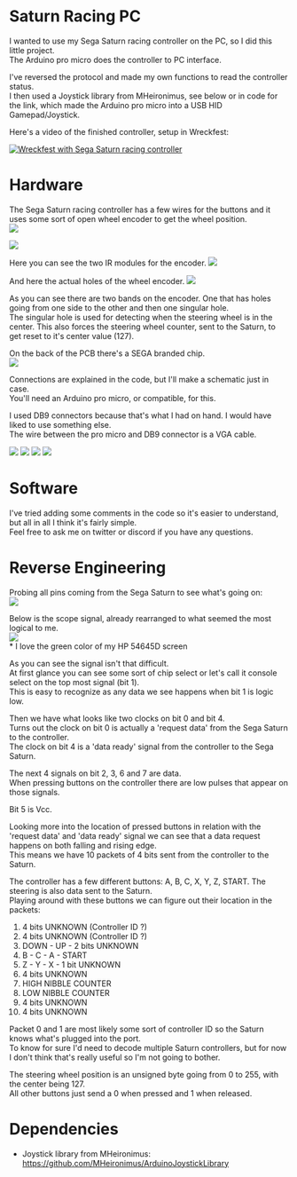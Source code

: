 # Saturn Racing PC

I wanted to use my Sega Saturn racing controller on the PC, so I did this little project.  
The Arduino pro micro does the controller to PC interface.  

I've reversed the protocol and made my own functions to read the controller status.  
I then used a Joystick library from MHeironimus, see below or in code for the link, which made the Arduino pro micro into a USB HID Gamepad/Joystick.  

Here's a video of the finished controller, setup in Wreckfest:

[![Wreckfest with Sega Saturn racing controller](https://img.youtube.com/vi/E5IDyN7Fv7s/0.jpg)](https://www.youtube.com/watch?v=E5IDyN7Fv7s)

# Hardware

The Sega Saturn racing controller has a few wires for the buttons and it uses some sort of open wheel encoder to get the wheel position.  
<img src="./pics/Saturn Racing Controller PCB 1.jpg">   

<img src="./pics/Saturn Racing Controller PCB 2.jpg">  

Here you can see the two IR modules for the encoder.
<img src="./pics/Saturn Racing Controller encoder 1.jpg">   

And here the actual holes of the wheel encoder.
<img src="./pics/Saturn Racing Controller encoder 2.jpg">   

As you can see there are two bands on the encoder. One that has holes going from one side to the other and then one singular hole.  
The singular hole is used for detecting when the steering wheel is in the center.
This also forces the steering wheel counter, sent to the Saturn, to get reset to it's center value (127).


On the back of the PCB there's a SEGA branded chip.  
<img src="./pics/Saturn Racing Controller unknown SEGA chip.jpg">  

Connections are explained in the code, but I'll make a schematic just in case.  
You'll need an Arduino pro micro, or compatible, for this.  

I used DB9 connectors because that's what I had on hand. I would have liked to use something else.  
The wire between the pro micro and DB9 connector is a VGA cable.  

<img src="./arduino pro micro/Schematic/Schematic.png">  

<img src="./pics/Arduino Pro Micro cable.jpg">  

<img src="./pics/Saturn Racing Controller new wiring 1.jpg">  

<img src="./pics/Saturn Racing Controller new wiring 2.jpg">  

# Software

I've tried adding some comments in the code so it's easier to understand, but all in all I think it's fairly simple.  
Feel free to ask me on twitter or discord if you have any questions.  

# Reverse Engineering

Probing all pins coming from the Sega Saturn to see what's going on:  
<img src="./pics/Saturn Racing Controller PCB Logic Analyzer 1.jpg">  

Below is the scope signal, already rearranged to what seemed the most logical to me.  
<img src="./pics/Saturn Racing Controller PCB Logic Analyzer 2.jpg">  
\* I love the green color of my HP 54645D screen

As you can see the signal isn't that difficult.  
At first glance you can see some sort of chip select or let's call it console select on the top most signal (bit 1).  
This is easy to recognize as any data we see happens when bit 1 is logic low.  

Then we have what looks like two clocks on bit 0 and bit 4.  
Turns out the clock on bit 0 is actually a 'request data' from the Sega Saturn to the controller.  
The clock on bit 4 is a 'data ready' signal from the controller to the Sega Saturn.  

The next 4 signals on bit 2, 3, 6 and 7 are data.  
When pressing buttons on the controller there are low pulses that appear on those signals.  

Bit 5 is Vcc.  


Looking more into the location of pressed buttons in relation with the 'request data' and 'data ready' signal we can see that a data request happens on both falling and rising edge.  
This means we have 10 packets of 4 bits sent from the controller to the Saturn.  


The controller has a few different buttons: A, B, C, X, Y, Z, START. The steering is also data sent to the Saturn.  
Playing around with these buttons we can figure out their location in the packets:  

1. 4 bits UNKNOWN (Controller ID ?)
2. 4 bits UNKNOWN (Controller ID ?)
3. DOWN - UP - 2 bits UNKNOWN
4. B - C - A - START
5. Z - Y - X - 1 bit UNKNOWN
6. 4 bits UNKNOWN
7. HIGH NIBBLE COUNTER
8. LOW NIBBLE COUNTER
9. 4 bits UNKNOWN
10. 4 bits UNKNOWN

Packet 0 and 1 are most likely some sort of controller ID so the Saturn knows what's plugged into the port.  
To know for sure I'd need to decode multiple Saturn controllers, but for now I don't think that's really useful so I'm not going to bother.  


The steering wheel position is an unsigned byte going from 0 to 255, with the center being 127.  
All other buttons just send a 0 when pressed and 1 when released.  

# Dependencies

- Joystick library from MHeironimus: https://github.com/MHeironimus/ArduinoJoystickLibrary  

